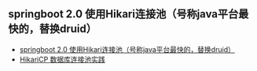 ## springboot 2.0 使用Hikari连接池（号称java平台最快的，替换druid）
- [springboot 2.0 使用Hikari连接池（号称java平台最快的，替换druid）](https://blog.csdn.net/wangh92/article/details/79699172)
- [HikariCP 数据库连接池实践](https://emacsist.github.io/2019/09/11/hikaricp-%E6%95%B0%E6%8D%AE%E5%BA%93%E8%BF%9E%E6%8E%A5%E6%B1%A0%E5%AE%9E%E8%B7%B5%E7%AC%94%E8%AE%B0/)